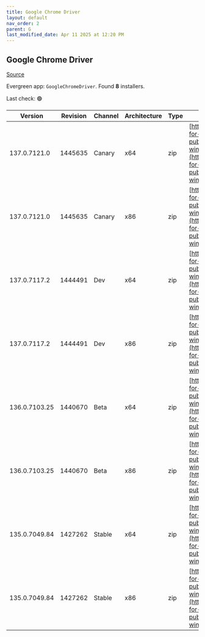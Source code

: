 ```yaml
---
title: Google Chrome Driver
layout: default
nav_order: 2
parent: G
last_modified_date: Apr 11 2025 at 12:20 PM
---
```


## Google Chrome Driver

[Source](https://googlechromelabs.github.io/chrome-for-testing/)

Evergreen app: `GoogleChromeDriver`. Found **8** installers.

Last check: 🟢

| Version       | Revision | Channel | Architecture | Type | URI                                                                                                                                                                                                        |
| ------------- | -------- | ------- | ------------ | ---- | ---------------------------------------------------------------------------------------------------------------------------------------------------------------------------------------------------------- |
| 137.0.7121.0  | 1445635  | Canary  | x64          | zip  | [https://storage.googleapis.com/chrome-for-testing-public/137.0.7121.0/win64/chromedriver-win64.zip](https://storage.googleapis.com/chrome-for-testing-public/137.0.7121.0/win64/chromedriver-win64.zip)   |
| 137.0.7121.0  | 1445635  | Canary  | x86          | zip  | [https://storage.googleapis.com/chrome-for-testing-public/137.0.7121.0/win32/chromedriver-win32.zip](https://storage.googleapis.com/chrome-for-testing-public/137.0.7121.0/win32/chromedriver-win32.zip)   |
| 137.0.7117.2  | 1444491  | Dev     | x64          | zip  | [https://storage.googleapis.com/chrome-for-testing-public/137.0.7117.2/win64/chromedriver-win64.zip](https://storage.googleapis.com/chrome-for-testing-public/137.0.7117.2/win64/chromedriver-win64.zip)   |
| 137.0.7117.2  | 1444491  | Dev     | x86          | zip  | [https://storage.googleapis.com/chrome-for-testing-public/137.0.7117.2/win32/chromedriver-win32.zip](https://storage.googleapis.com/chrome-for-testing-public/137.0.7117.2/win32/chromedriver-win32.zip)   |
| 136.0.7103.25 | 1440670  | Beta    | x64          | zip  | [https://storage.googleapis.com/chrome-for-testing-public/136.0.7103.25/win64/chromedriver-win64.zip](https://storage.googleapis.com/chrome-for-testing-public/136.0.7103.25/win64/chromedriver-win64.zip) |
| 136.0.7103.25 | 1440670  | Beta    | x86          | zip  | [https://storage.googleapis.com/chrome-for-testing-public/136.0.7103.25/win32/chromedriver-win32.zip](https://storage.googleapis.com/chrome-for-testing-public/136.0.7103.25/win32/chromedriver-win32.zip) |
| 135.0.7049.84 | 1427262  | Stable  | x64          | zip  | [https://storage.googleapis.com/chrome-for-testing-public/135.0.7049.84/win64/chromedriver-win64.zip](https://storage.googleapis.com/chrome-for-testing-public/135.0.7049.84/win64/chromedriver-win64.zip) |
| 135.0.7049.84 | 1427262  | Stable  | x86          | zip  | [https://storage.googleapis.com/chrome-for-testing-public/135.0.7049.84/win32/chromedriver-win32.zip](https://storage.googleapis.com/chrome-for-testing-public/135.0.7049.84/win32/chromedriver-win32.zip) |
